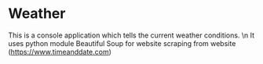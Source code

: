 # Weather
This is a console application which tells the current weather conditions. \n
It uses python module Beautiful Soup for website scraping from website (https://www.timeanddate.com)
